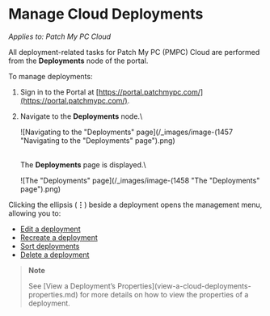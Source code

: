 # Manage Cloud Deployments

_Applies to: Patch My PC Cloud_

All deployment-related tasks for Patch My PC (PMPC) Cloud are performed from the **Deployments** node of the portal.

To manage deployments:

1. Sign in to the Portal at [https://portal.patchmypc.com/](https://portal.patchmypc.com/).
2.  Navigate to the **Deployments** node.\\

    ![Navigating to the "Deployments" page](/_images/image-(1457 "Navigating to the \"Deployments\" page").png)

    \
    The **Deployments** page is displayed.\\

    ![The "Deployments" page](/_images/image-(1458 "The \"Deployments\" page").png)

Clicking the ellipsis (**⋮**) beside a deployment opens the management menu, allowing you to:

* [Edit a deployment](edit-a-cloud-deployment.md)
* [Recreate a deployment](recreate-a-cloud-deployment.md)
* [Sort deployments](sort-cloud-deployments.md)
* [Delete a deployment](delete-a-cloud-deployment.md)

> **Note**
>
> See \[View a Deployment’s Properties]\(view-a-cloud-deployments-properties.md) for more details on how to view the properties of a deployment.